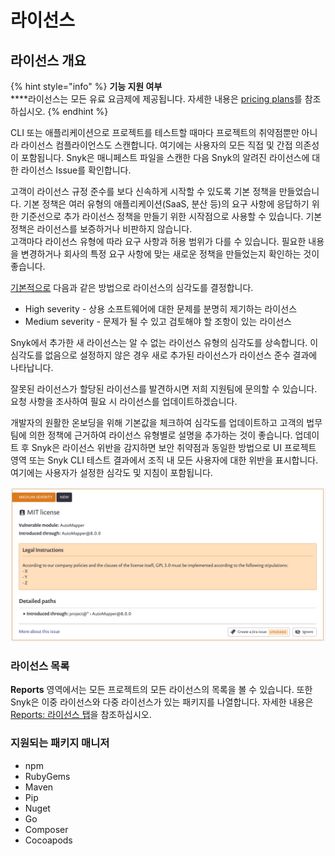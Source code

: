 # 라이선스

## 라이선스 개요

{% hint style="info" %}
**기능 지원 여부**\
\*\*\*\*라이선스는 모든 유료 요금제에 제공됩니다. 자세한 내용은 [pricing plans](https://snyk.io/plans/)를 참조하십시오.
{% endhint %}

CLI 또는 애플리케이션으로 프로젝트를 테스트할 때마다 프로젝트의 취약점뿐만 아니라 라이선스 컴플라이언스도 스캔합니다. 여기에는 사용자의 모든 직접 및 간접 의존성이 포함됩니다. Snyk은 매니페스트 파일을 스캔한 다음 Snyk의 알려진 라이선스에 대한 라이선스 Issue를 확인합니다.

고객이 라이선스 규정 준수를 보다 신속하게 시작할 수 있도록 기본 정책을 만들었습니다. 기본 정책은 여러 유형의 애플리케이션(SaaS, 분산 등)의 요구 사항에 응답하기 위한 기준선으로 추가 라이선스 정책을 만들기 위한 시작점으로 사용할 수 있습니다. 기본 정책은 라이선스를 보증하거나 비판하지 않습니다.\
고객마다 라이선스 유형에 따라 요구 사항과 허용 범위가 다를 수 있습니다. 필요한 내용을 변경하거나 회사의 특정 요구 사항에 맞는 새로운 정책을 만들었는지 확인하는 것이 좋습니다.

[기본적으로](https://docs.snyk.io/fixing-and-prioritizing-issues/policies/shared-policies-overview) 다음과 같은 방법으로 라이선스의 심각도를 결정합니다.

* High severity - 상용 소프트웨어에 대한 문제를 분명히 제기하는 라이선스
* Medium severity - 문제가 될 수 있고 검토해야 할 조항이 있는 라이선스

Snyk에서 추가한 새 라이선스는 알 수 없는 라이선스 유형의 심각도를 상속합니다. 이 심각도를 없음으로 설정하지 않은 경우 새로 추가된 라이선스가 라이선스 준수 결과에 나타납니다.

잘못된 라이선스가 할당된 라이선스를 발견하시면 저희 지원팀에 문의할 수 있습니다. 요청 사항을 조사하여 필요 시 라이선스를 업데이트하겠습니다.

개발자의 원활한 온보딩을 위해 기본값을 체크하여 심각도를 업데이트하고 고객의 법무팀에 의한 정책에 근거하여 라이선스 유형별로 설명을 추가하는 것이 좋습니다. 업데이트 후 Snyk은 라이선스 위반을 감지하면 보안 취약점과 동일한 방법으로 UI 프로젝트 영역 또는 Snyk CLI 테스트 결과에서 조직 내 모든 사용자에 대한 위반을 표시합니다. 여기에는 사용자가 설정한 심각도 및 지침이 포함됩니다.

![](<../../../.gitbook/assets/image (2) (1).png>)

### 라이선스 목록

**Reports** 영역에서는 모든 프로젝트의 모든 라이선스의 목록을 볼 수 있습니다. 또한 Snyk은 이중 라이선스와 다중 라이선스가 있는 패키지를 나열합니다. 자세한 내용은 [Reports: 라이선스 탭](reports-licenses-tab.md)을 참조하십시오.

### 지원되는 패키지 매니저

* npm
* RubyGems
* Maven
* Pip
* Nuget
* Go
* Composer
* Cocoapods

